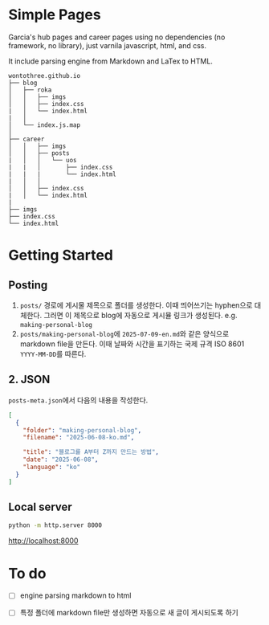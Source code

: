 # Simple Pages

Garcia's hub pages and career pages using no dependencies (no framework, no library), just varnila javascript, html, and css.

It include parsing engine from Markdown and LaTex to HTML.

    wontothree.github.io
    ├── blog
    │   ├── roka
    │   │   ├── imgs
    │   │   ├── index.css
    |   │   └── index.html
    |   │
    │   └── index.js.map
    │
    ├── career
    │   │   ├── imgs
    │   │   ├── posts
    |   │   │   └── uos
    |   |   │       ├── index.css
    |   |   |       └── index.html
    |   │   │
    │   │   ├── index.css
    |   │   └── index.html
    |
    ├── imgs
    ├── index.css
    └── index.html

# Getting Started

## Posting

1. `posts/` 경로에 게시물 제목으로 폴더를 생성한다. 이때 띄어쓰기는 hyphen으로 대체한다. 그러면 이 제목으로 blog에 자동으로 게시뮬 링크가 생성된다. e.g. `making-personal-blog`
2. `posts/making-personal-blog`에 `2025-07-09-en.md`와 같은 양식으로 markdown file을 만든다. 이때 날짜와 시간을 표기하는 국제 규격 ISO 8601 `YYYY-MM-DD`를 따른다.

## 2. JSON

`posts-meta.json`에서 다음의 내용을 작성한다.

```json
[
  {
    "folder": "making-personal-blog",
    "filename": "2025-06-08-ko.md",

    "title": "블로그를 A부터 Z까지 만드는 방법",
    "date": "2025-06-08",
    "language": "ko"
  }
]
```

## Local server

```bash
python -m http.server 8000
```

[http://localhost:8000](http://localhost:8000)

# To do

* [ ] engine parsing markdown to html
* [ ] 특정 폴더에 markdown file만 생성하면 자동으로 새 글이 게시되도록 하기


